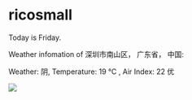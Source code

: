 # ricosmall

Today is Friday.

Weather infomation of 深圳市南山区， 广东省， 中国: 

Weather: 阴, Temperature: 19 ℃ , Air Index: 22 优

<img src="https://github-readme-stats.vercel.app/api?username=ricosmall&show_icons=true" />

